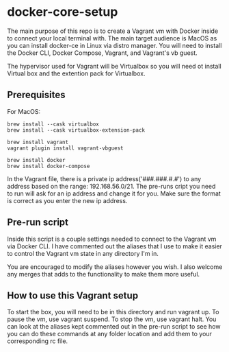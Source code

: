# docker-core-setup


The main purpose of this repo is to create a Vagrant vm with Docker inside to connect your local terminal with. The main target audience is MacOS as you can install docker-ce in Linux via distro manager. You will need to install the Docker CLI, Docker Compose, Vagrant, and Vagrant's vb guest.

The hypervisor used for Vagrant will be Virtualbox so you will need ot install Virtual box and the extention pack for Virtualbox.

## Prerequisites

For MacOS:

```
brew install --cask virtualbox
brew install --cask virtualbox-extension-pack

brew install vagrant
vagrant plugin install vagrant-vbguest

brew install docker
brew install docker-compose
```

In the Vagrant file, there is a private ip address('###.###.#.#') to any address based on the range: 192.168.56.0/21. The pre-runs cript you need to run will ask for an ip address and change it for you. Make sure the format is correct as you enter the new ip address.


## Pre-run script

Inside this script is a couple settings needed to connect to the Vagrant vm via Docker CLI. I have commented out the aliases that I use to make it easier to control the Vagrant vm state in any directory I'm in. 

You are encouraged to modify the aliases however you wish. I also welcome any merges that adds to the functionality to make them more useful. 

## How to use this Vagrant setup

To start the box, you will need to be in this directory and run vagrant up. To pause the vm, use vagrant suspend. To stop the vm, use vagrant halt. You can look at the aliases kept commented out in the pre-run script to see how you can do these commands at any folder location and add them to your corresponding rc file. 
